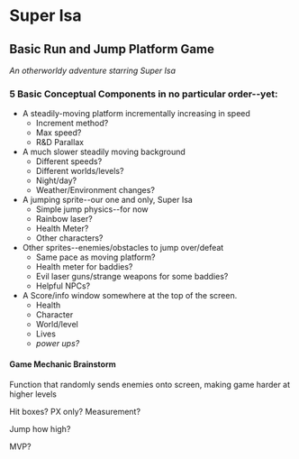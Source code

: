 # Super Isa 

## Basic Run and Jump Platform Game

*An otherworldy adventure starring Super Isa*

### 5 Basic Conceptual Components in no particular order--yet:

- A steadily-moving platform incrementally increasing in speed
  - Increment method?
  - Max speed?
  - R&D Parallax
- A much slower steadily moving background
  - Different speeds?
  - Different worlds/levels?
  - Night/day?
  - Weather/Environment changes?
- A jumping sprite--our one and only, Super Isa
  - Simple jump physics--for now
  - Rainbow laser?
  - Health Meter?
  - Other characters?
- Other sprites--enemies/obstacles to jump over/defeat
  - Same pace as moving platform?
  - Health meter for baddies?
  - Evil laser guns/strange weapons for some baddies?
  - Helpful NPCs?
- A Score/info window somewhere at the top of the screen.
  - Health
  - Character
  - World/level
  - Lives
  - *power ups?*

#### Game Mechanic Brainstorm ####

Function that randomly sends enemies onto screen, making game
harder at higher levels

Hit boxes? PX only? Measurement?

Jump how high?

MVP?